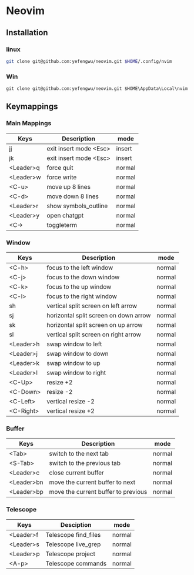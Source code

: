 # Neovim

## Installation

### linux

```bash
git clone git@github.com:yefengwu/neovim.git $HOME/.config/nvim

```

### Win

```nushell
git clone git@github.com:yefengwu/neovim.git $HOME\AppData\Local\nvim

```

## Keymappings

### Main Mappings

| Keys       | Description             | mode   |
| ---------- | ----------------------- | ------ |
| jj         | exit insert mode \<Esc> | insert |
| jk         | exit insert mode \<Esc> | insert |
| \<Leader>q | force quit              | normal |
| \<Leader>w | force write             | normal |
| \<C-u>     | move up 8 lines         | normal |
| \<C-d>     | move down 8 lines       | normal |
| \<Leader>r | show symbols_outline    | normal |
| \<Leader>y | open chatgpt            | normal |
| \<C-\>     | toggleterm              | normal|

### Window

| Keys       | Description                            | mode   |
| ---------- | -------------------------------------- | ------ |
| \<C-h>     | focus to the left window               | normal |
| \<C-j>     | focus to the down window               | normal |
| \<C-k>     | focus to the up window                 | normal |
| \<C-l>     | focus to the right window              | normal |
| sh         | vertical split screen  on left arrow   | normal |
| sj         | horizontal split screen  on down arrow | normal |
| sk         | horizontal split screen on up arrow    | normal |
| sl         | vertical split screen on right arrow   | normal |
| \<Leader>h | swap window to left                    | normal |
| \<Leader>j | swap window to down                    | normal |
| \<Leader>k | swap window to up                      | normal |
| \<Leader>l | swap window to right                   | normal |
| \<C-Up>    | resize +2                              | normal |
| \<C-Down>  | resize -2                              | normal |
| \<C-Left>  | vertical resize -2                     | normal |
| \<C-Right> | vertical resize +2                     | normal       |

### Buffer

| Keys        | Description                         | mode   |
| ----------- | ----------------------------------- | ------ |
| \<Tab>      | switch to the next tab              | normal |
| \<S-Tab>    | switch to the previous tab          | normal |
| \<Leader>c  | close current buffer                | normal |
| \<Leader>bn | move the current buffer to next     | normal |
| \<Leader>bp | move the current buffer to previous | normal |

### Telescope

| Keys       | Desciption           | mode   |
| ---------- | -------------------- | ------ |
| \<Leader>f | Telescope find_files | normal |
| \<Leader>s | Telescope live_grep  | normal |
| \<Leader>p | Telescope project    | normal |
| \<A-p>     | Telescope commands   | normal |

